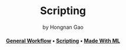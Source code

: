 <div align="center">
<h1>Scripting</a></h1>
by Hongnan Gao
<br>
</div>

<h4 align="center">
  <a href="https://gao-hongnan.github.io/gaohn-mlops-docs/mlops_docs/developing/general_workflow/">General Workflow</a> 
  <span> • </span>
  <a href="https://gao-hongnan.github.io/gaohn-mlops-docs/mlops_docs/developing/general_workflow/#scripting">Scripting</a>
  <span> • </span>
  <a href="https://madewithml.com/courses/mlops/makefile/">Made With ML</a>
</h4>